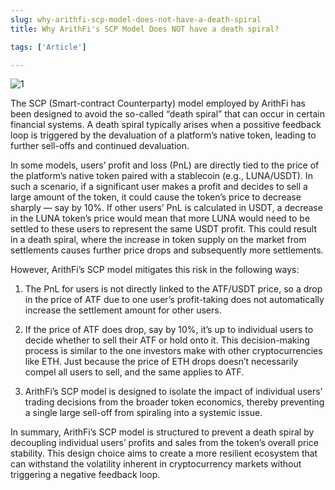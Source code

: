 ```yaml
---
slug: why-arithfi-scp-model-does-not-have-a-death-spiral
title: Why ArithFi's SCP Model Does NOT have a death spiral?

tags: ['Article']

---
```


![1](https://nftstorage.link/ipfs/bafybeidlpndmb5ue2egy7skfvr6ogybi7nbnqkl5faocjrpx6vovfb4xaq)

The SCP (Smart-contract Counterparty) model employed by ArithFi has been designed to avoid the so-called “death spiral” that can occur in certain financial systems. A death spiral typically arises when a possitive feedback loop is triggered by the devaluation of a platform’s native token, leading to further sell-offs and continued devaluation.

In some models, users’ profit and loss (PnL) are directly tied to the price of the platform’s native token paired with a stablecoin (e.g., LUNA/USDT). In such a scenario, if a significant user makes a profit and decides to sell a large amount of the token, it could cause the token’s price to decrease sharply — say by 10%. If other users’ PnL is calculated in USDT, a decrease in the LUNA token’s price would mean that more LUNA would need to be settled to these users to represent the same USDT profit. This could result in a death spiral, where the increase in token supply on the market from settlements causes further price drops and subsequently more settlements.

However, ArithFi’s SCP model mitigates this risk in the following ways:

1. The PnL for users is not directly linked to the ATF/USDT price, so a drop in the price of ATF due to one user’s profit-taking does not automatically increase the settlement amount for other users.

2. If the price of ATF does drop, say by 10%, it’s up to individual users to decide whether to sell their ATF or hold onto it. This decision-making process is similar to the one investors make with other cryptocurrencies like ETH. Just because the price of ETH drops doesn’t necessarily compel all users to sell, and the same applies to ATF.

3. ArithFi’s SCP model is designed to isolate the impact of individual users’ trading decisions from the broader token economics, thereby preventing a single large sell-off from spiraling into a systemic issue.

In summary, ArithFi’s SCP model is structured to prevent a death spiral by decoupling individual users’ profits and sales from the token’s overall price stability. This design choice aims to create a more resilient ecosystem that can withstand the volatility inherent in cryptocurrency markets without triggering a negative feedback loop.
